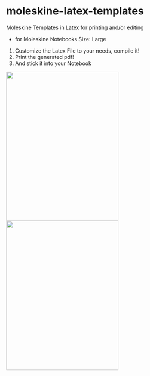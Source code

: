 # moleskine-latex-templates
Moleskine Templates in Latex for printing and/or editing
- for Moleskine Notebooks Size: Large

1. Customize the Latex File to your needs, compile it!
2. Print the generated pdf! 
3. And stick it into your Notebook


<img src="https://github.com/hannic/moleskine-latex-templates/blob/master/screenshot-bullet-list.png" width="300" height="400" /><img src="https://github.com/hannic/moleskine-latex-templates/blob/master/screenshot-bullet-list.png" width="300" height="400" />

<!---
![Bullet List](https://github.com/hannic/moleskine-latex-templates/blob/master/screenshot-bullet-list.png)
-->

